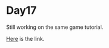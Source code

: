 # Day17

Still working on the same game tutorial.

[Here](https://github.com/eren23/phaser-training-tuts2-platformer) is the link.
